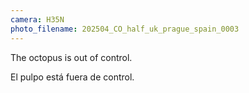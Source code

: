 ```yaml
---
camera: H35N
photo_filename: 202504_CO_half_uk_prague_spain_0003
---
```


The octopus is out of control.

El pulpo está fuera de control.

